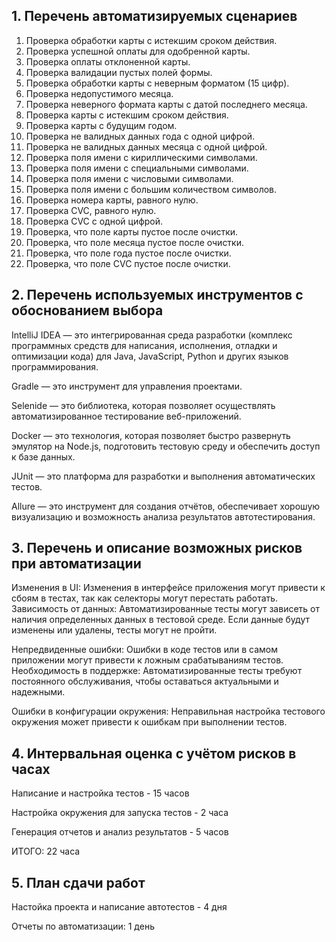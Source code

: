 ## 1. Перечень автоматизируемых сценариев

1.	Проверка обработки карты с истекшим сроком действия.
2.	Проверка успешной оплаты для одобренной карты.
3.	Проверка оплаты отклоненной карты.
4.	Проверка валидации пустых полей формы.
5.	Проверка обработки карты с неверным форматом (15 цифр).
6.	Проверка недопустимого месяца.
7.	Проверка неверного формата карты с датой последнего месяца.
8.	Проверка карты с истекшим сроком действия. 
9.	Проверка карты с будущим годом.
10.	Проверка не валидных данных года с одной цифрой.
11.	Проверка не валидных данных месяца с одной цифрой.
12. Проверка поля имени с кириллическими символами.
13.	Проверка поля имени с специальными символами.
14.	Проверка поля имени с числовыми символами.
15.	Проверка поля имени с большим количеством символов.
16.	Проверка номера карты, равного нулю.
17.	Проверка CVC, равного нулю.
18. Проверка CVC с одной цифрой.
19.	Проверка, что поле карты пустое после очистки.
20.	Проверка, что поле месяца пустое после очистки.
21.	Проверка, что поле года пустое после очистки.
22.	Проверка, что поле CVC пустое после очистки.


## 2. Перечень используемых инструментов с обоснованием выбора
IntelliJ IDEA — это интегрированная среда разработки (комплекс программных средств для написания, исполнения, отладки и оптимизации кода) для Java, JavaScript, Python и других языков программирования.

Gradle — это инструмент для управления проектами.

Selenide — это библиотека, которая позволяет осуществлять автоматизированное тестирование веб-приложений.

Docker — это технология, которая позволяет быстро развернуть эмулятор на Node.js, подготовить тестовую среду и обеспечить доступ к базе данных.

JUnit  — это платформа для разработки и выполнения автоматических тестов.

Allure — это инструмент для создания отчётов, обеспечивает хорошую визуализацию и возможность анализа результатов автотестирования.

## 3. Перечень и описание возможных рисков при автоматизации
Изменения в UI: Изменения в интерфейсе приложения могут привести к сбоям в тестах, так как селекторы могут перестать работать.
Зависимость от данных: Автоматизированные тесты могут зависеть от наличия определенных данных в тестовой среде. Если данные будут изменены или удалены, тесты могут не пройти.

Непредвиденные ошибки: Ошибки в коде тестов или в самом приложении могут привести к ложным срабатываниям тестов.
Необходимость в поддержке: Автоматизированные тесты требуют постоянного обслуживания, чтобы оставаться актуальными и надежными.

Ошибки в конфигурации окружения: Неправильная настройка тестового окружения может привести к ошибкам при выполнении тестов.

## 4. Интервальная оценка с учётом рисков в часах
Написание и настройка тестов - 15 часов

Настройка окружения для запуска тестов - 2 часа

Генерация отчетов и анализ результатов - 5 часов

ИТОГО: 22 часа

## 5. План сдачи работ
Настойка проекта и написание автотестов - 4 дня

Отчеты по автоматизации: 1 день
